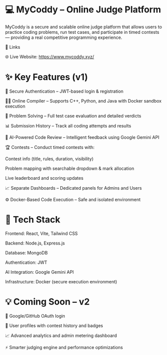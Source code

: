 
# 💻 MyCoddy – Online Judge Platform

MyCoddy is a secure and scalable online judge platform that allows users to practice coding problems, run test cases, and participate in timed contests — providing a real competitive programming experience.

🔗 Links

🌐 Live Website: https://www.mycoddy.xyz/


# ✨ Key Features (v1)

🔐 Secure Authentication – JWT-based login & registration

🧑‍💻 Online Compiler – Supports C++, Python, and Java with Docker sandbox execution

🧩 Problem Solving – Full test case evaluation and detailed verdicts

📊 Submission History – Track all coding attempts and results

🤖 AI-Powered Code Review – Intelligent feedback using Google Gemini API

🏆 Contests – Conduct timed contests with:

Contest info (title, rules, duration, visibility)

Problem mapping with searchable dropdown & mark allocation

Live leaderboard and scoring updates

📈 Separate Dashboards – Dedicated panels for Admins and Users

⚙️ Docker-Based Code Execution – Safe and isolated environment

# 🚀 Tech Stack

  Frontend: React, Vite, Tailwind CSS
  
  Backend: Node.js, Express.js
  
  Database: MongoDB
  
  Authentication: JWT
  
  AI Integration: Google Gemini API
  
  Infrastructure: Docker (secure execution environment)

# 💡 Coming Soon – v2

🔑 Google/GitHub OAuth login

👤 User profiles with contest history and badges

📈 Advanced analytics and admin metering dashboard

⚡ Smarter judging engine and performance optimizations

